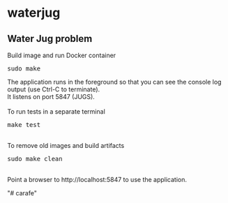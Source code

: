 # waterjug
<h2>Water Jug problem</h2>
Build image and run Docker container
<pre>
sudo make
</pre>
The application runs in the foreground so that you can see the console log output (use Ctrl-C to terminate).</br>
It listens on port 5847 (JUGS).</br></br>
To run tests in a separate terminal
<pre>
make test
</pre></br>
To remove old images and build artifacts
<pre>
sudo make clean
</pre></br>
Point a browser to http://localhost:5847 to use the application.

"# carafe" 
